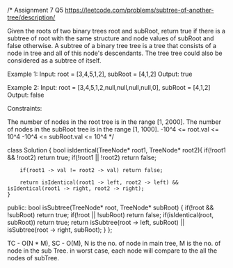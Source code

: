 /*
Assignment 7 Q5
https://leetcode.com/problems/subtree-of-another-tree/description/

Given the roots of two binary trees root and subRoot, return true if there is a subtree of root with the same structure and node values of subRoot and false otherwise.
A subtree of a binary tree tree is a tree that consists of a node in tree and all of this node's descendants. The tree tree could also be considered as a subtree of itself.

Example 1:
Input: root = [3,4,5,1,2], subRoot = [4,1,2]
Output: true

Example 2:
Input: root = [3,4,5,1,2,null,null,null,null,0], subRoot = [4,1,2]
Output: false
 
Constraints:

The number of nodes in the root tree is in the range [1, 2000].
The number of nodes in the subRoot tree is in the range [1, 1000].
-10^4 <= root.val <= 10^4
-10^4 <= subRoot.val <= 10^4
*/

class Solution {
    bool isIdentical(TreeNode* root1, TreeNode* root2){
        if(!root1 && !root2) return true;
        if(!root1 || !root2) return false;

        if(root1 -> val != root2 -> val) return false;

        return isIdentical(root1 -> left, root2 -> left) && isIdentical(root1 -> right, root2 -> right);
    }
public:
    bool isSubtree(TreeNode* root, TreeNode* subRoot) {
        if(!root && !subRoot) return true;
        if(!root || !subRoot) return false;
        if(isIdentical(root, subRoot)) return true;
        return isSubtree(root -> left, subRoot) || isSubtree(root -> right, subRoot);
    }
};

TC - O(N * M), SC - O(M), N is the no. of node in main tree, M is the no. of node in the sub Tree.
in worst case, each node will compare to the all the nodes of subTree.